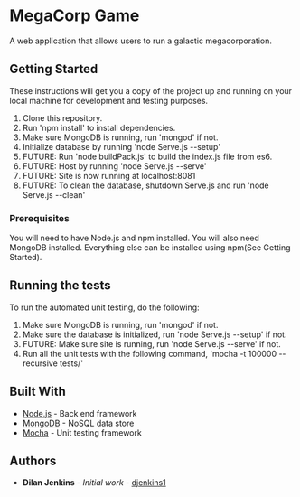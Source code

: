# MegaCorp Game

A web application that allows users to run a galactic megacorporation.

## Getting Started

These instructions will get you a copy of the project up and running on your local machine for development and testing purposes. 

1. Clone this repository.
2. Run 'npm install' to install dependencies.
3. Make sure MongoDB is running, run 'mongod' if not.
4. Initialize database by running 'node Serve.js --setup'
4. FUTURE: Run 'node buildPack.js' to build the index.js file from es6.
5. FUTURE: Host by running 'node Serve.js --serve'
6. FUTURE: Site is now running at localhost:8081
7. FUTURE: To clean the database, shutdown Serve.js and run 'node Serve.js --clean'

### Prerequisites

You will need to have Node.js and npm installed.
You will also need MongoDB installed.
Everything else can be installed using npm(See Getting Started).

## Running the tests

To run the automated unit testing, do the following:

1. Make sure MongoDB is running, run 'mongod' if not.
2. Make sure the database is initialized, run 'node Serve.js --setup' if not.
2. FUTURE: Make sure site is running, run 'node Serve.js --serve' if not.
3. Run all the unit tests with the following command, 'mocha -t 100000 --recursive tests/'

## Built With

* [Node.js](https://nodejs.org/en/) - Back end framework
* [MongoDB](https://www.mongodb.com/) - NoSQL data store
* [Mocha](https://mochajs.org/) - Unit testing framework

## Authors

* **Dilan Jenkins** - *Initial work* - [djenkins1](https://github.com/djenkins1)

